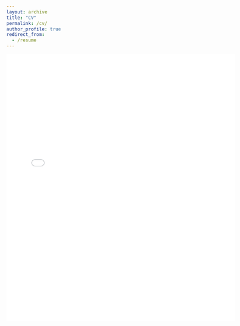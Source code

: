 ```yaml
---
layout: archive
title: "CV"
permalink: /cv/
author_profile: true
redirect_from:
  - /resume
---
```


<embed src="{{ site.baseurl }}/files/XL_CV.pdf" width="600" height="700" type='application/pdf'>

